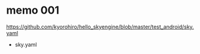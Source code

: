 # memo 001

https://github.com/kyorohiro/hello_skyengine/blob/master/test_android/sky.yaml


* sky.yaml
